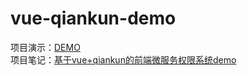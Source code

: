 # vue-qiankun-demo

项目演示：[DEMO](https://zxctb.top:2069)     
项目笔记：[基于vue+qiankun的前端微服务权限系统demo](https://zxctb.top/note/fff212)